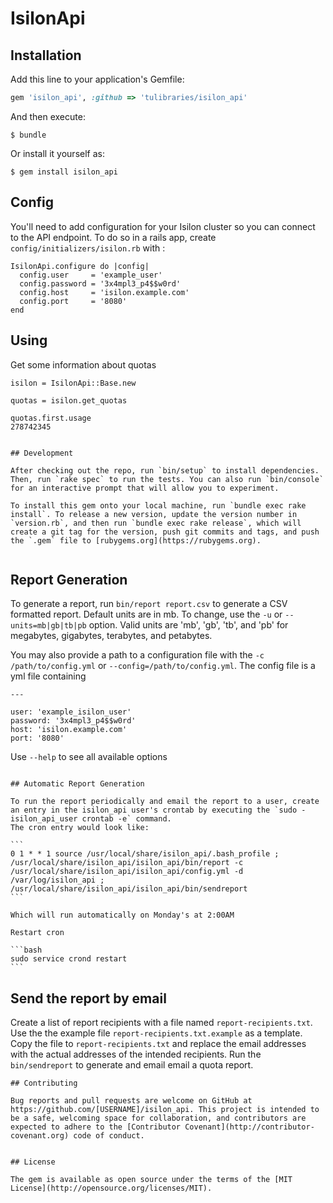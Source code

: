 # IsilonApi

## Installation

Add this line to your application's Gemfile:

```ruby
gem 'isilon_api', :github => 'tulibraries/isilon_api'
```

And then execute:

    $ bundle

Or install it yourself as:

    $ gem install isilon_api

## Config

You'll need to add configuration for your Isilon cluster so you can connect to the API endpoint. To do 
so in a rails app, create `config/initializers/isilon.rb` with :

```
IsilonApi.configure do |config|
  config.user     = 'example_user'
  config.password = '3x4mpl3_p4$$w0rd'
  config.host     = 'isilon.example.com'
  config.port     = '8080'
end
```
 
## Using

Get some information about quotas

```
isilon = IsilonApi::Base.new

quotas = isilon.get_quotas

quotas.first.usage
278742345
```

~~~~~~~~~~~~~~~~~~~~~

## Development

After checking out the repo, run `bin/setup` to install dependencies. Then, run `rake spec` to run the tests. You can also run `bin/console` for an interactive prompt that will allow you to experiment.

To install this gem onto your local machine, run `bundle exec rake install`. To release a new version, update the version number in `version.rb`, and then run `bundle exec rake release`, which will create a git tag for the version, push git commits and tags, and push the `.gem` file to [rubygems.org](https://rubygems.org).


~~~~~~~~~~~~~~~~~~~~~

## Report Generation

To generate a report, run `bin/report report.csv` to generate a CSV formatted report. Default units are in mb. To change, 
use the `-u` or `--units=mb|gb|tb|pb` option. Valid units are 'mb', 'gb', 'tb', and 'pb' for megabytes, gigabytes, terabytes, and petabytes.

You may also provide a path to a configuration file with the `-c /path/to/config.yml` or `--config=/path/to/config.yml`.  The config file is a yml file containing

```
---

user: 'example_isilon_user'
password: '3x4mpl3_p4$$w0rd'
host: 'isilon.example.com'
port: '8080'
```
Use `--help` to see all available options

~~~~~~~~~~~~~~~~~~~~~

## Automatic Report Generation

To run the report periodically and email the report to a user, create an entry in the isilon_api user's crontab by executing the `sudo - isilon_api_user crontab -e` command.
The cron entry would look like:

```
0 1 * * 1 source /usr/local/share/isilon_api/.bash_profile ; /usr/local/share/isilon_api/isilon_api/bin/report -c /usr/local/share/isilon_api/isilon_api/config.yml -d /var/log/isilon_api ; /usr/local/share/isilon_api/isilon_api/bin/sendreport
```

Which will run automatically on Monday's at 2:00AM

Restart cron

```bash
sudo service crond restart
```

~~~~~~~~~~~~~~~~~~~~~

## Send the report by email

Create a list of report recipients with a file named `report-recipients.txt`. Use the the example file `report-recipients.txt.example` as a template.  Copy the file to
`report-recipients.txt` and replace the email addresses with the actual addresses of the intended recipients. Run the `bin/sendreport` to generate and email
email a quota report.

~~~~~~~~~~~~~~~~~~~~~
## Contributing

Bug reports and pull requests are welcome on GitHub at https://github.com/[USERNAME]/isilon_api. This project is intended to be a safe, welcoming space for collaboration, and contributors are expected to adhere to the [Contributor Covenant](http://contributor-covenant.org) code of conduct.


## License

The gem is available as open source under the terms of the [MIT License](http://opensource.org/licenses/MIT).
